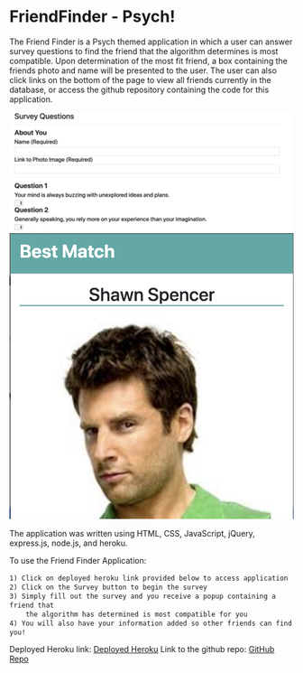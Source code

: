 # FriendFinder - Psych!

The Friend Finder is a Psych themed application in which a user can answer survey questions to find the friend that the algorithm determines is most compatible. Upon determination of the most fit friend, a box containing the friends photo and name will be presented to the user. The user can also click links on the bottom of the page to view all friends currently in the database, or access the github repository containing the code for this application. 

![FriendFinderSurvey](Survey.png)
![FriendFinderModal](Modal.png)

The application was written using HTML, CSS, JavaScript, jQuery, express.js, node.js, and heroku.

To use the Friend Finder Application: 

    1) Click on deployed heroku link provided below to access application
    2) Click on the Survey button to begin the survey
    3) Simply fill out the survey and you receive a popup containing a friend that 
        the algorithm has determined is most compatible for you
    4) You will also have your information added so other friends can find you!


Deployed Heroku link: [Deployed Heroku](https://evening-inlet-95607.herokuapp.com/)
Link to the github repo: [GitHub Repo](https://github.com/nguyenj0215/FriendFinder)